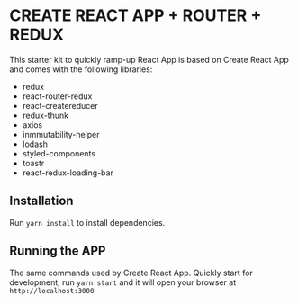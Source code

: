 # CREATE REACT APP + ROUTER + REDUX
This starter kit to quickly ramp-up React App is based on Create React App and comes with the following libraries:
- redux
- react-router-redux
- react-createreducer
- redux-thunk
- axios
- inmmutability-helper
- lodash
- styled-components
- toastr
- react-redux-loading-bar

## Installation
Run `yarn install` to install dependencies.

## Running the APP
The same commands used by Create React App.
Quickly start for development, run `yarn start` and it will open your browser at `http://localhost:3000`
